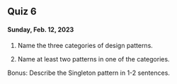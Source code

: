 ## Quiz 6
#### Sunday, Feb. 12, 2023

1. Name the three categories of design patterns.

2. Name at least two patterns in one of the categories.

Bonus: Describe the Singleton pattern in 1-2 sentences.
